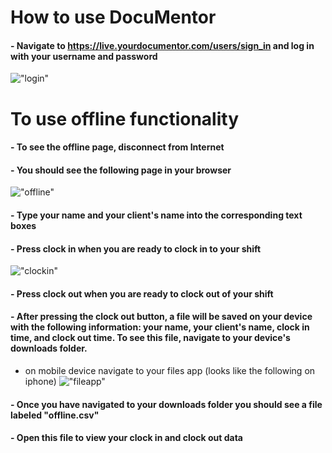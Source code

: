 # How to use DocuMentor

#### - Navigate to https://live.yourdocumentor.com/users/sign_in and log in with your username and password 
!["login"](https://user-images.githubusercontent.com/89402649/200718856-07a0eae1-6100-4af7-80d5-14ae16215f86.png)

# To use offline functionality
#### - To see the offline page, disconnect from Internet
#### - You should see the following page in your browser 
!["offline"](https://user-images.githubusercontent.com/89402649/200718690-cb8de853-d544-49ef-a299-1880447f0633.png)
#### - Type your name and your client's name into the corresponding text boxes
#### - Press clock in when you are ready to clock in to your shift
!["clockin"](https://user-images.githubusercontent.com/89402649/200720121-0d114370-636d-4b67-958f-e50965f641c7.png)
#### - Press clock out when you are ready to clock out of your shift 
#### - After pressing the clock out button, a file will be saved on your device with the following information: your name, your client's name, clock in time, and clock out time. To see this file, navigate to your device's downloads folder. 
 * on mobile device navigate to your files app (looks like the following on iphone) 
!["fileapp"](https://user-images.githubusercontent.com/89402649/200719641-98f59fdf-9ccd-4d92-b5e6-4415e1dbf85b.png)

#### - Once you have navigated to your downloads folder you should see a file labeled "offline.csv"
#### - Open this file to view your clock in and clock out data

